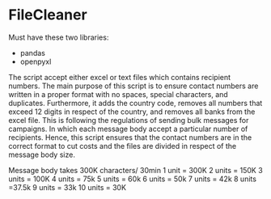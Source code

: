 # FileCleaner
Must have these two libraries:
- pandas
- openpyxl

The script accept either excel or text files which contains recipient numbers. The main purpose of this script is to ensure contact numbers are written in a proper format with no spaces, special characters, and duplicates. Furthermore, it adds the country code, removes all numbers that exceed 12 digits in respect of the country, and removes all banks from the excel file.
This is following the regulations of sending bulk messages for campaigns. In which each message body accept a particular number of recipients. Hence, this script ensures that the contact numbers are in the correct format to cut costs and the files are divided in respect of the message body size.

Message body takes 300K characters/ 30min 
1 unit = 300K
2 units = 150K
3 units = 100K
4 units = 75k
5 units = 60k
6 units = 50k
7 units = 42k
8 units =37.5k
9 units = 33k
10 units = 30K
